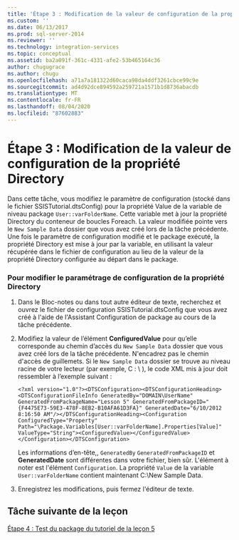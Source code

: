 ```yaml
---
title: 'Étape 3 : Modification de la valeur de configuration de la propriété Directory | Microsoft Docs'
ms.custom: ''
ms.date: 06/13/2017
ms.prod: sql-server-2014
ms.reviewer: ''
ms.technology: integration-services
ms.topic: conceptual
ms.assetid: ba2a091f-361c-4331-afe2-53b465164c36
author: chugugrace
ms.author: chugu
ms.openlocfilehash: a71a7a181322d60caca98da4ddf3261cbce99c9e
ms.sourcegitcommit: ad4d92dce894592a259721a1571b1d8736abacdb
ms.translationtype: MT
ms.contentlocale: fr-FR
ms.lasthandoff: 08/04/2020
ms.locfileid: "87602883"
---
```

# <a name="step-3-modifying-the-directory-property-configuration-value"></a>Étape 3 : Modification de la valeur de configuration de la propriété Directory
  Dans cette tâche, vous modifiez le paramètre de configuration (stocké dans le fichier SSISTutorial.dtsConfig) pour la propriété Value de la variable de niveau package `User::varFolderName`. Cette variable met à jour la propriété Directory du conteneur de boucles Foreach. La valeur modifiée pointe vers le `New Sample Data` dossier que vous avez créé lors de la tâche précédente. Une fois le paramètre de configuration modifié et le package exécuté, la propriété Directory est mise à jour par la variable, en utilisant la valeur récupérée dans le fichier de configuration au lieu de la valeur de la propriété Directory configurée au départ dans le package.  
  
### <a name="to-modify-the-configuration-setting-of-the-directory-property"></a>Pour modifier le paramétrage de configuration de la propriété Directory  
  
1.  Dans le Bloc-notes ou dans tout autre éditeur de texte, recherchez et ouvrez le fichier de configuration SSISTutorial.dtsConfig que vous avez créé à l'aide de l'Assistant Configuration de package au cours de la tâche précédente.  
  
2.  Modifiez la valeur de l’élément **ConfiguredValue** pour qu’elle corresponde au chemin d’accès du `New Sample Data` dossier que vous avez créé lors de la tâche précédente. N'encadrez pas le chemin d'accès de guillemets. Si le `New Sample Data` dossier se trouve au niveau racine de votre lecteur (par exemple, C : \\ ), le code XML mis à jour doit ressembler à l’exemple suivant :  
  
     `<?xml version="1.0"?><DTSConfiguration><DTSConfigurationHeading><DTSConfigurationFileInfo GeneratedBy="DOMAIN\UserName" GeneratedFromPackageName="Lesson 5" GeneratedFromPackageID="{F4475E73-59E3-478F-8EB2-B10AFA61D3FA}" GeneratedDate="6/10/2012 8:16:50 AM"/></DTSConfigurationHeading><Configuration ConfiguredType="Property" Path="\Package.Variables[User::varFolderName].Properties[Value]" ValueType="String"><ConfiguredValue></ConfiguredValue></Configuration></DTSConfiguration>`  
  
     Les informations d’en-tête,, `GeneratedBy` `GeneratedFromPackageID` et **GeneratedDate** sont différentes dans votre fichier, bien sûr. L'élément à noter est l'élément `Configuration`. La propriété `Value` de la variable `User::varFolderName` contient maintenant C:\New Sample Data.  
  
3.  Enregistrez les modifications, puis fermez l'éditeur de texte.  
  
## <a name="next-task-in-lesson"></a>Tâche suivante de la leçon  
 [Étape 4 : Test du package du tutoriel de la leçon 5](../integration-services/lesson-5-4-testing-the-lesson-5-tutorial-package.md)  
  
  
